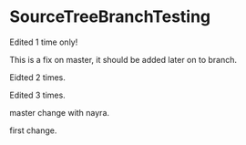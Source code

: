 # SourceTreeBranchTesting

Edited 1 time only!

This is a fix on master, it should be added later on to branch.

Eidted 2 times.

Edited 3 times.


master change with nayra.

first change.

